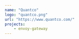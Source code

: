 ```yaml
---
name: "Quantco"
logo: "quantco.png"
url: "https://www.quantco.com/"
projects:
    - envoy-gateway
---
```


